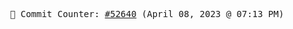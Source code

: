 <p align="center">
    <samp>
        📮 Commit Counter: <a href="https://github.com/Javascript-void0/Javascript-void0/commits/main">#52640</a> (April 08, 2023 @ 07:13 PM)
    </samp>
</p>